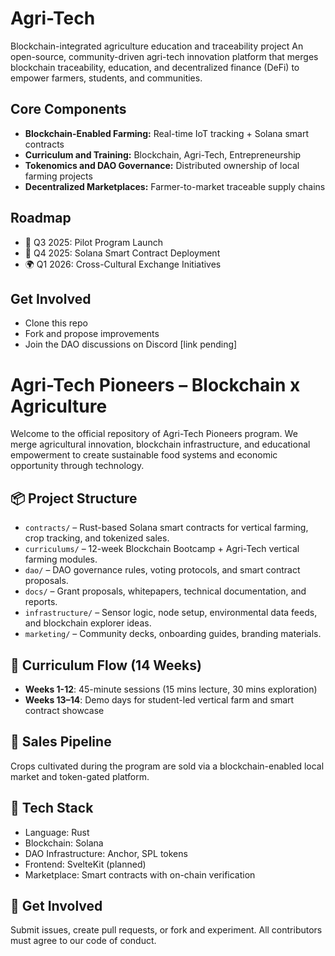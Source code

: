 # Agri-Tech
Blockchain-integrated agriculture education and traceability project
An open-source, community-driven agri-tech innovation platform that merges blockchain traceability, education, and decentralized finance (DeFi) to empower farmers, students, and communities.

## Core Components
- **Blockchain-Enabled Farming:** Real-time IoT tracking + Solana smart contracts
- **Curriculum and Training:** Blockchain, Agri-Tech, Entrepreneurship
- **Tokenomics and DAO Governance:** Distributed ownership of local farming projects
- **Decentralized Marketplaces:** Farmer-to-market traceable supply chains

## Roadmap
- 🌱 Q3 2025: Pilot Program Launch
- 🚀 Q4 2025: Solana Smart Contract Deployment
- 🌍 Q1 2026: Cross-Cultural Exchange Initiatives

## Get Involved
- Clone this repo
- Fork and propose improvements
- Join the DAO discussions on Discord [link pending]


# Agri-Tech Pioneers – Blockchain x Agriculture

Welcome to the official repository of Agri-Tech Pioneers program. We merge agricultural innovation, blockchain infrastructure, and educational empowerment to create sustainable food systems and economic opportunity through technology.

## 📦 Project Structure

- `contracts/` – Rust-based Solana smart contracts for vertical farming, crop tracking, and tokenized sales.
- `curriculums/` – 12-week Blockchain Bootcamp + Agri-Tech vertical farming modules.
- `dao/` – DAO governance rules, voting protocols, and smart contract proposals.
- `docs/` – Grant proposals, whitepapers, technical documentation, and reports.
- `infrastructure/` – Sensor logic, node setup, environmental data feeds, and blockchain explorer ideas.
- `marketing/` – Community decks, onboarding guides, branding materials.

## 🧠 Curriculum Flow (14 Weeks)
- **Weeks 1-12**: 45-minute sessions (15 mins lecture, 30 mins exploration)
- **Weeks 13–14**: Demo days for student-led vertical farm and smart contract showcase

## 🌾 Sales Pipeline
Crops cultivated during the program are sold via a blockchain-enabled local market and token-gated platform.

## 🔗 Tech Stack
- Language: Rust
- Blockchain: Solana
- DAO Infrastructure: Anchor, SPL tokens
- Frontend: SvelteKit (planned)
- Marketplace: Smart contracts with on-chain verification

## 🤝 Get Involved
Submit issues, create pull requests, or fork and experiment. All contributors must agree to our code of conduct.
